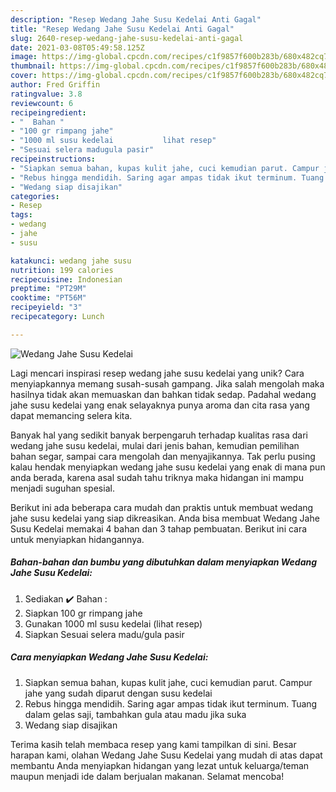 ```yaml
---
description: "Resep Wedang Jahe Susu Kedelai Anti Gagal"
title: "Resep Wedang Jahe Susu Kedelai Anti Gagal"
slug: 2640-resep-wedang-jahe-susu-kedelai-anti-gagal
date: 2021-03-08T05:49:58.125Z
image: https://img-global.cpcdn.com/recipes/c1f9857f600b283b/680x482cq70/wedang-jahe-susu-kedelai-foto-resep-utama.jpg
thumbnail: https://img-global.cpcdn.com/recipes/c1f9857f600b283b/680x482cq70/wedang-jahe-susu-kedelai-foto-resep-utama.jpg
cover: https://img-global.cpcdn.com/recipes/c1f9857f600b283b/680x482cq70/wedang-jahe-susu-kedelai-foto-resep-utama.jpg
author: Fred Griffin
ratingvalue: 3.8
reviewcount: 6
recipeingredient:
- "  Bahan "
- "100 gr rimpang jahe"
- "1000 ml susu kedelai           lihat resep"
- "Sesuai selera madugula pasir"
recipeinstructions:
- "Siapkan semua bahan, kupas kulit jahe, cuci kemudian parut. Campur jahe yang sudah diparut dengan susu kedelai"
- "Rebus hingga mendidih. Saring agar ampas tidak ikut terminum. Tuang dalam gelas saji, tambahkan gula atau madu jika suka"
- "Wedang siap disajikan"
categories:
- Resep
tags:
- wedang
- jahe
- susu

katakunci: wedang jahe susu 
nutrition: 199 calories
recipecuisine: Indonesian
preptime: "PT29M"
cooktime: "PT56M"
recipeyield: "3"
recipecategory: Lunch

---
```



![Wedang Jahe Susu Kedelai](https://img-global.cpcdn.com/recipes/c1f9857f600b283b/680x482cq70/wedang-jahe-susu-kedelai-foto-resep-utama.jpg)

Lagi mencari inspirasi resep wedang jahe susu kedelai yang unik? Cara menyiapkannya memang susah-susah gampang. Jika salah mengolah maka hasilnya tidak akan memuaskan dan bahkan tidak sedap. Padahal wedang jahe susu kedelai yang enak selayaknya punya aroma dan cita rasa yang dapat memancing selera kita.

Banyak hal yang sedikit banyak berpengaruh terhadap kualitas rasa dari wedang jahe susu kedelai, mulai dari jenis bahan, kemudian pemilihan bahan segar, sampai cara mengolah dan menyajikannya. Tak perlu pusing kalau hendak menyiapkan wedang jahe susu kedelai yang enak di mana pun anda berada, karena asal sudah tahu triknya maka hidangan ini mampu menjadi suguhan spesial.




Berikut ini ada beberapa cara mudah dan praktis untuk membuat wedang jahe susu kedelai yang siap dikreasikan. Anda bisa membuat Wedang Jahe Susu Kedelai memakai 4 bahan dan 3 tahap pembuatan. Berikut ini cara untuk menyiapkan hidangannya.

<!--inarticleads1-->

##### Bahan-bahan dan bumbu yang dibutuhkan dalam menyiapkan Wedang Jahe Susu Kedelai:

1. Sediakan  ✔️ Bahan :
1. Siapkan 100 gr rimpang jahe
1. Gunakan 1000 ml susu kedelai           (lihat resep)
1. Siapkan Sesuai selera madu/gula pasir




<!--inarticleads2-->

##### Cara menyiapkan Wedang Jahe Susu Kedelai:

1. Siapkan semua bahan, kupas kulit jahe, cuci kemudian parut. Campur jahe yang sudah diparut dengan susu kedelai
1. Rebus hingga mendidih. Saring agar ampas tidak ikut terminum. Tuang dalam gelas saji, tambahkan gula atau madu jika suka
1. Wedang siap disajikan




Terima kasih telah membaca resep yang kami tampilkan di sini. Besar harapan kami, olahan Wedang Jahe Susu Kedelai yang mudah di atas dapat membantu Anda menyiapkan hidangan yang lezat untuk keluarga/teman maupun menjadi ide dalam berjualan makanan. Selamat mencoba!

